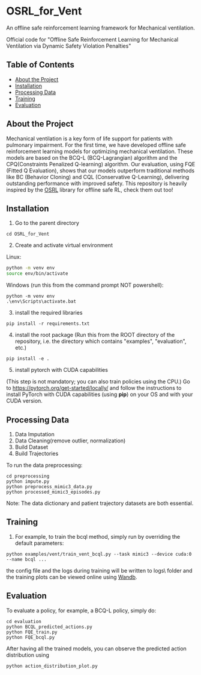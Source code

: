 # OSRL_for_Vent

An offline safe reinforcement learning framework for Mechanical ventilation.

Official code for "Offline Safe Reinforcement Learning for Mechanical Ventilation via Dynamic Safety Violation Penalties"

<!-- TABLE OF CONTENTS -->
## Table of Contents

* [About the Project](#about-the-project)
* [Installation](#installation)
* [Processing Data](#processing-data)
* [Training](#training-policies)
* [Evaluation](#evaluation)

<!-- ABOUT THE PROJECT -->
## About the Project 
Mechanical ventilation is a key form of life support for patients with pulmonary impairment. For the first time, we have developed offline safe reinforcement learning models for optimizing mechanical ventilation. These models are based on the BCQ-L (BCQ-Lagrangian) algorithm and the CPQ(Constraints Penalized Q-learning) algorithm. Our evaluation, using FQE (Fitted Q Evaluation), shows that our models outperform traditional methods like BC (Behavior Cloning) and CQL (Conservative Q-Learning), delivering outstanding performance with improved safety. This repository is heavily inspired by the [OSRL](https://github.com/liuzuxin/OSRL) library for offline safe RL, check them out too!

<!-- INSTALLATION -->
## Installation
1. Go to the parent directory 
```
cd OSRL_for_Vent
```
2. Create and activate virtual environment 

Linux:
```sh
python -m venv env
source env/bin/activate
```
Windows (run this from the command prompt NOT powershell):
```
python -m venv env
.\env\Scripts\activate.bat
```
3. install the required libraries
```
pip install -r requirements.txt 
```
4. install the root package (Run this from the ROOT directory of the repository, i.e. the directory which contains "examples", "evaluation", etc.)
```
pip install -e .
```
5. install pytorch with CUDA capabilities

(This step is not mandatory; you can also train policies using the CPU.)
Go to https://pytorch.org/get-started/locally/ and follow the instructions to install PyTorch with CUDA capabilities (using **pip**) on your OS and with your CUDA version.
<!-- PREPROCESSING DATA -->
## Processing Data
1. Data Imputation
2. Data Cleaning(remove outlier, normalization)
3. Build Dataset
4. Build Trajectories

To run the data preprocessing: 
```
cd preprocessing
python impute.py
python preprocess_mimic3_data.py
python processed_mimic3_episodes.py
```
Note: The data dictionary and patient trajectory datasets are both essential.


<!-- TRAINING POLICIES -->
## Training
1. For example, to train the bcql method, simply run by overriding the default parameters: 
```
python examples/vent/train_vent_bcql.py --task mimic3 --device cuda:0 --name bcql ...
```
the config file and the logs during training will be written to logs\ folder and the training plots can be viewed online using [Wandb](https://wandb.ai/home).
<!-- EVALUATING POLICIES -->
## Evaluation

To evaluate a policy, for example, a BCQ-L policy, simply do:
```
cd evaluation
python BCQL_predicted_actions.py
python FQE_train.py
python FQE_bcql.py
```
After having all the trained models, you can observe the predicted action distribution using
```
python action_distribution_plot.py
```
